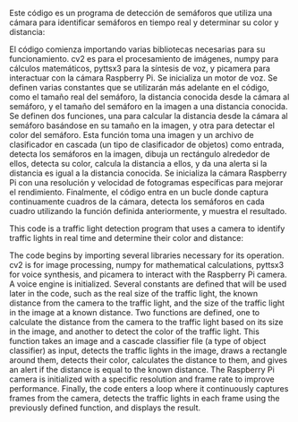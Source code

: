 Este código es un programa de detección de semáforos que utiliza una cámara para identificar semáforos en tiempo real y determinar su color y distancia:

El código comienza importando varias bibliotecas necesarias para su funcionamiento. cv2 es para el procesamiento de imágenes, numpy para cálculos matemáticos,
pyttsx3 para la síntesis de voz, y picamera para interactuar con la cámara Raspberry Pi.
Se inicializa un motor de voz.
Se definen varias constantes que se utilizarán más adelante en el código, como el tamaño real del semáforo, la distancia conocida desde la cámara al semáforo, y
el tamaño del semáforo en la imagen a una distancia conocida.
Se definen dos funciones, una para calcular la distancia desde la cámara al semáforo basándose en su tamaño en la imagen, y otra para detectar el color del semáforo.
Esta función toma una imagen y un archivo de clasificador en cascada (un tipo de clasificador de objetos) como entrada, detecta los semáforos en la imagen, dibuja un rectángulo alrededor de ellos, 
detecta su color, calcula la distancia a ellos, y da una alerta si la distancia es igual a la distancia conocida.
Se inicializa la cámara Raspberry Pi con una resolución y velocidad de fotogramas específicas para mejorar el rendimiento.
Finalmente, el código entra en un bucle donde captura continuamente cuadros de la cámara, detecta los semáforos en cada cuadro utilizando la función definida anteriormente, y muestra el resultado.

This code is a traffic light detection program that uses a camera to identify traffic lights in real time and determine their color and distance:

The code begins by importing several libraries necessary for its operation. cv2 is for image processing, numpy for mathematical calculations, pyttsx3 for voice synthesis, 
and picamera to interact with the Raspberry Pi camera. A voice engine is initialized. Several constants are defined that will be used later in the code, such as the real size of the traffic light, 
the known distance from the camera to the traffic light, and the size of the traffic light in the image at a known distance. Two functions are defined, one to calculate the distance from the camera 
to the traffic light based on its size in the image, and another to detect the color of the traffic light. This function takes an image and a cascade classifier file (a type of object classifier) as 
input, detects the traffic lights in the image, draws a rectangle around them, detects their color, calculates the distance to them, and gives an alert if the distance is equal to the known distance. 
The Raspberry Pi camera is initialized with a specific resolution and frame rate to improve performance. Finally, the code enters a loop where it continuously captures frames from the camera, detects 
the traffic lights in each frame using the previously defined function, and displays the result.
